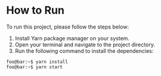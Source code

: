 # How to Run

To run this project, please follow the steps below:

1. Install Yarn package manager on your system.
2. Open your terminal and navigate to the project directory.
3. Run the following command to install the dependencies:

```console
foo@bar:~$ yarn install
foo@bar:~$ yarn start
```
